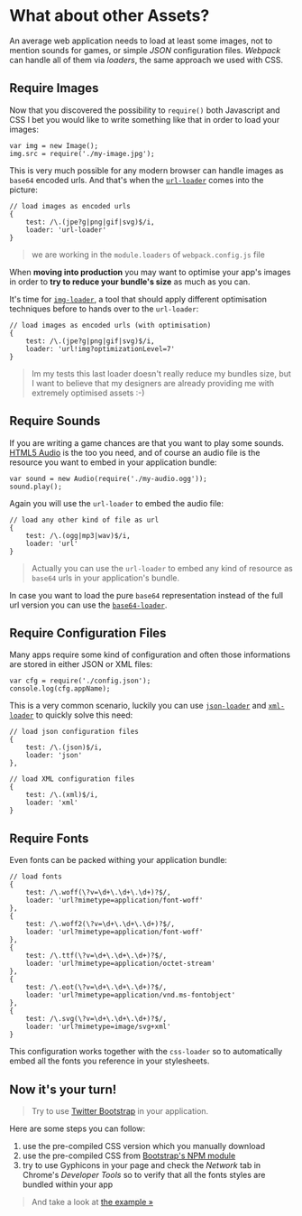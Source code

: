 # What about other Assets?

An average web application needs to load at least some images, not to mention sounds for games, or simple _JSON_ configuration files. _Webpack_ can handle all of them via _loaders_, the same approach we used with CSS.

## Require Images

Now that you discovered the possibility to `require()` both Javascript and CSS I bet you would like to write something like that in order to load your images:

	var img = new Image();
	img.src = require('./my-image.jpg');
	
This is very much possible for any modern browser can handle images as `base64` encoded urls. And that's when the [`url-loader`](https://github.com/webpack/url-loader) comes into the picture:

	// load images as encoded urls
    {
        test: /\.(jpe?g|png|gif|svg)$/i,
        loader: 'url-loader'
    }    

> we are working in the `module.loaders` of `webpack.config.js` file

When **moving into production** you may want to optimise your app's images in order to **try to reduce your bundle's size** as much as you can. 

It's time for [`img-loader`](https://github.com/thetalecrafter/img-loader), a tool that should apply different optimisation techniques before to hands over to the `url-loader`:

	// load images as encoded urls (with optimisation)
    {
        test: /\.(jpe?g|png|gif|svg)$/i,
        loader: 'url!img?optimizationLevel=7'
    }
    
> Im my tests this last loader doesn't really reduce my bundles size, but I want to
> believe that my designers are already providing me with extremely optimised 
> assets :-)
    
## Require Sounds

If you are writing a game chances are that you want to play some sounds. [HTML5 Audio](https://developer.mozilla.org/en-US/docs/Web/HTML/Element/audio) is the too you need, and of course an audio file is the resource you want to embed in your application bundle:

	var sound = new Audio(require('./my-audio.ogg'));
	sound.play();
	
Again you will use the `url-loader` to embed the audio file:

	// load any other kind of file as url
    {
        test: /\.(ogg|mp3|wav)$/i,
        loader: 'url'
    }
    
> Actually you can use the `url-loader` to embed any kind of resource as 
> `base64` urls in your application's bundle.

In case you want to load the pure `base64` representation instead of the full url version you can use the [`base64-loader`](https://github.com/antelle/base64-loader).


## Require Configuration Files

Many apps require some kind of configuration and often those informations are stored in either JSON or XML files:

	var cfg = require('./config.json');
	console.log(cfg.appName);
	
This is a very common scenario, luckily you can use [`json-loader`](https://github.com/webpack/json-loader) and [`xml-loader`](https://github.com/gisikw/xml-loader) to quickly solve this need:

    // load json configuration files
    {
        test: /\.(json)$/i,
        loader: 'json'
    },

    // load XML configuration files
    {
        test: /\.(xml)$/i,
        loader: 'xml'
    }
    
## Require Fonts

Even fonts can be packed withing your application bundle:

	// load fonts
    {
        test: /\.woff(\?v=\d+\.\d+\.\d+)?$/,
        loader: 'url?mimetype=application/font-woff'
    },
    {
        test: /\.woff2(\?v=\d+\.\d+\.\d+)?$/,
        loader: 'url?mimetype=application/font-woff'
    },
    {
        test: /\.ttf(\?v=\d+\.\d+\.\d+)?$/,
        loader: 'url?mimetype=application/octet-stream'
    },
    {
        test: /\.eot(\?v=\d+\.\d+\.\d+)?$/,
        loader: 'url?mimetype=application/vnd.ms-fontobject'
    },
    {
        test: /\.svg(\?v=\d+\.\d+\.\d+)?$/,
        loader: 'url?mimetype=image/svg+xml'
    }
    
This configuration works together with the `css-loader` so to automatically embed all the fonts you reference in your stylesheets.

## Now it's your turn!

> Try to use [Twitter Bootstrap](http://getbootstrap.com/) in your application.

Here are some steps you can follow:

1. use the pre-compiled CSS version which you manually download
2. use the pre-compiled CSS from [Bootstrap's NPM module](https://www.npmjs.com/package/bootstrap)
3. try to use Gyphicons in your page and check the _Network_ tab in Chrome's _Developer Tools_ so to verify that all the fonts styles are bundled within your app

> And take a look at [the example &raquo;](./basic-steps-03)